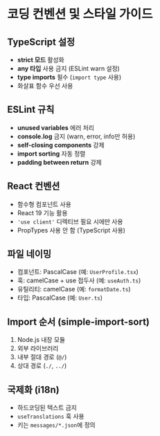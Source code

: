 # 코딩 컨벤션 및 스타일 가이드

## TypeScript 설정
- **strict 모드** 활성화
- **any 타입** 사용 금지 (ESLint warn 설정)
- **type imports** 필수 (`import type` 사용)
- 화살표 함수 우선 사용

## ESLint 규칙
- **unused variables** 에러 처리
- **console.log** 금지 (warn, error, info만 허용)
- **self-closing components** 강제
- **import sorting** 자동 정렬
- **padding between return** 강제

## React 컨벤션
- 함수형 컴포넌트 사용
- React 19 기능 활용
- `'use client'` 디렉티브 필요 시에만 사용
- PropTypes 사용 안 함 (TypeScript 사용)

## 파일 네이밍
- 컴포넌트: PascalCase (예: `UserProfile.tsx`)
- 훅: camelCase + use 접두사 (예: `useAuth.ts`)
- 유틸리티: camelCase (예: `formatDate.ts`)
- 타입: PascalCase (예: `User.ts`)

## Import 순서 (simple-import-sort)
1. Node.js 내장 모듈
2. 외부 라이브러리
3. 내부 절대 경로 (`@/`)
4. 상대 경로 (`./`, `../`)

## 국제화 (i18n)
- 하드코딩된 텍스트 금지
- `useTranslations` 훅 사용
- 키는 `messages/*.json`에 정의